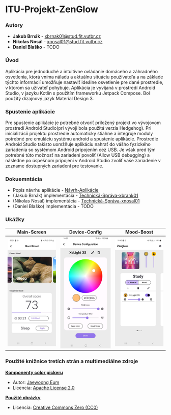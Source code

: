 # ITU-Projekt-ZenGlow

### Autory

- **Jakub Brnák** - <xbrnak01@stud.fit.vutbr.cz>
- **Nikolas Nosál** - <xnosal01@stud.fit.vutbr.cz>
- **Daniel Blaško** - TODO


### Úvod 

Aplikácia pre jednoduché a intuitívne ovládanie domáceho a záhradného osvetlenia, ktorá vníma náladu a aktuálnu situáciu používateľa a na základe týchto informácií umožňuje nastaviť ideálne osvetlenie pre dané prostredie, v ktorom sa užívateľ pohybuje. Aplikácia je vyvíjaná v prostredí Android Studio, v jazyku Kotlin s použitím frameworku Jetpack Compose. Bol použitý dizajnový jazyk Material Design 3.


### Spustenie aplikácie

Pre spustenie aplikácie je potrebné otvoriť priložený projekt vo vývojovom prostredí Android Studio(pri vývoji bola použitá verzia Hedgehog). Pri inicializácií projektu prostredie automaticky stiahne a integruje moduly potrebné pre emuláciu systému android a spustenie aplikácie. Prostredie Android Studio takisto uomžňuje aplikáciu nahrať do vášho fyzického zariadenia so systémom Android pripojením cez USB. Je však pred tým potrebné túto možnosť na zariadení povoliť (Allow USB debugging) a následne po úspešnom pripojení v Android Studio zvoliť vaše zariadenie v zozname dostupných zariadení pre testovanie.


### Dokuemntácia
- Popis návrhu aplikácie - [Návrh-Aplikácie](docs/návrh-aplikácie.pdf)
- (Jakub Brnák) implementácia - [Technická-Správa-xbrank01](docs/technická-správa-xbrnak01.pdf)
- (Nikolas Nosál) implementácia - [Technická-Správa-xnosal01](docs/technická-správa-xnosal01.pdf) 
- (Daniel Blaško) implementácia - TODO


### Ukážky
| Main-Screen                      | Device-Config                        | Mood-Boost                            |
| :------------------------------: | :----------------------------------: | :-----------------------------------: |
| ![MainScreen](docs/itu_main.jpg) | ![DeviceConfig](docs/itu_config.jpg) | ![MoodBoost](docs/itu_mood_boost.jpg) |


### Použité knižnice tretích strán a multimediálne zdroje

**[Komponenty color pickeru](https://github.com/skydoves/colorpicker-compose)**
 - Autor: [Jaewoong Eum](https://github.com/skydoves)  
 - Licencia: [Apache License 2.0](https://github.com/skydoves/colorpicker-compose/blob/main/LICENSE)

**[Použité obrázky](https://www.pexels.com/sk-sk/)**   
 - Licencia: [Creative Commons Zero (CC0)](https://www.pexels.com/sk-sk/license/)
